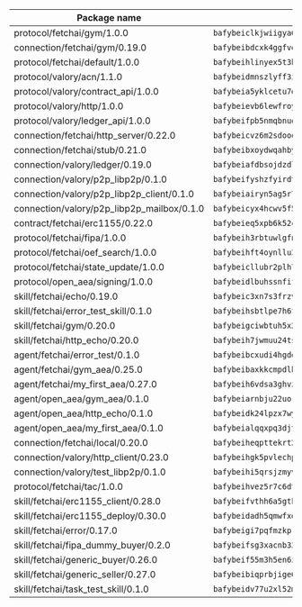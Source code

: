 | Package name                                                  | Package hash                                                  |
| ------------------------------------------------------------- | ------------------------------------------------------------- |
| protocol/fetchai/gym/1.0.0                                    | `bafybeiclkjwiigya6pvk4bcef7kmy64fctobntj7rfi43yx6e54da6zuz4` |
| connection/fetchai/gym/0.19.0                                 | `bafybeibdcxk4ggfvedwfc64qyipcvmcdalcbbhjukukgzmci3rk5y3ktty` |
| protocol/fetchai/default/1.0.0                                | `bafybeihlinyex5t3hzhkwl4wjxymkmx7vkg7k2vfkfr4sgylrmuxztccyy` |
| protocol/valory/acn/1.1.0                                     | `bafybeidmnszlyff3itmiechxg3w5podslxpmueubdjz4f4k7mekf27fwii` |
| protocol/valory/contract_api/1.0.0                            | `bafybeia5yklcetu7dr275jsbiupyct3zcaskeftgd7qdrg67lqjq3ic64i` |
| protocol/valory/http/1.0.0                                    | `bafybeievb6lewfroy7ykojmbmn63qc2hrpdmzgkh7ejpbkybmrqvz4dsxq` |
| protocol/valory/ledger_api/1.0.0                              | `bafybeifpb5nmqbnuo3y65ybjmftathvgbgubfnwkjn6vh7kl376i3tvrea` |
| connection/fetchai/http_server/0.22.0                         | `bafybeicvz6m2sdooolme4jodd75vs5qa7sdz6fkzfrfpsfhkde4hgjaki4` |
| connection/fetchai/stub/0.21.0                                | `bafybeibxoydwqahbyuzzv375g4twz6oeercuduu3vvp2ztvxhrhhz4wie4` |
| connection/valory/ledger/0.19.0                               | `bafybeiafdbsojdzdliacocdbn7osphdmi6pikpt5w2zoo57dgutpqitgpy` |
| connection/valory/p2p_libp2p/0.1.0                            | `bafybeifyshzfyirdtekkcqxk5reect2ipy4qik2iuumakd53v32gtqugg4` |
| connection/valory/p2p_libp2p_client/0.1.0                     | `bafybeiairyn5ag5r75fu2qv7kzaqznitkox3t3iyjnfae3z7el6mdpugyu` |
| connection/valory/p2p_libp2p_mailbox/0.1.0                    | `bafybeicyx4hcwv5f5gbnobtdzi2mvjjfqeamldv5b3igtrpxnbsfkdasqm` |
| contract/fetchai/erc1155/0.22.0                               | `bafybeieq5xpb6k52csnzscdqrzo4yizoqxeim46pa5jltrmg7zhihcgspe` |
| protocol/fetchai/fipa/1.0.0                                   | `bafybeih3rbtuwlgfnhml7h3ww46jbeabn4r7onxvomdmcqf5kdyfl5gaem` |
| protocol/fetchai/oef_search/1.0.0                             | `bafybeihft4oynllu346m4lb3lsuvajlyvwtfs5wyqtawkqxh5mr43hqfd4` |
| protocol/fetchai/state_update/1.0.0                           | `bafybeicllubr2plh775rvju3jlmywqstdqtkbxopf6damgs53o2ubfstyq` |
| protocol/open_aea/signing/1.0.0                               | `bafybeidlbuhssnfifl2xn2kngompqkmhgtu4xaxgwfphqqqukrcbf2q544` |
| skill/fetchai/echo/0.19.0                                     | `bafybeic3xn7s3frzvovu5pao2oz7w5ngpk5qqtfpow2guqbonp6f4kktga` |
| skill/fetchai/error_test_skill/0.1.0                          | `bafybeihsbtlpe7h6fsvoxban5rilkmwviwkokul5cqym6atoolirontiyu` |
| skill/fetchai/gym/0.20.0                                      | `bafybeigciwbtuh5x2pigkzghcaq65tnsxhermd7okzy62jq6e24qmzmfwe` |
| skill/fetchai/http_echo/0.20.0                                | `bafybeih7jwmuu24tsb6e4bxl2dheertz2x6nrrnury7qfwpe6abevyvcge` |
| agent/fetchai/error_test/0.1.0                                | `bafybeibcxudi4hgdegosmqrchz7q3ylzqqyhyoyu6putofwivp2ypyv2vq` |
| agent/fetchai/gym_aea/0.25.0                                  | `bafybeibaxkkcmpdlheomsxfrgilx5w2vf3ldyyipa5r4z7uktxy4rkvjge` |
| agent/fetchai/my_first_aea/0.27.0                             | `bafybeih6vdsa3ghvzyj57cwxlutvhy74jsytru6fgiksxbc3qmpsnvz32u` |
| agent/open_aea/gym_aea/0.1.0                                  | `bafybeiarnbju22uorrxyjtdrvuslfptklanut4pmjczgi5iblvapnrbeje` |
| agent/open_aea/http_echo/0.1.0                                | `bafybeidk24lpzx7wykafrux7gdynulnqg6hn4e3s2z2cx52w6myq3ezeae` |
| agent/open_aea/my_first_aea/0.1.0                             | `bafybeialqqxpq3djtin7grwfl655rcsdrr4hzzu5wpifqseivcaupvrlce` |
| connection/fetchai/local/0.20.0                               | `bafybeiheqpttekrt2qidzg5nghwltkaqnizuot2tvumvhjljak62rm5cty` |
| connection/valory/http_client/0.23.0                          | `bafybeihgk5pvlechplz6fhos5n6wh4kehe3z3lgf3lxsgrbxsw6eqhvftq` |
| connection/valory/test_libp2p/0.1.0                           | `bafybeihi5qrsjzmyvg56g6fzkx7wo7ladt6flnuqj5zdc2hepr6sjsn7ny` |
| protocol/fetchai/tac/1.0.0                                    | `bafybeihvez5r7c6dtem73hmhbkhjtzcddpbgltaoprdd6teq6uedw4e7jq` |
| skill/fetchai/erc1155_client/0.28.0                           | `bafybeifvthh6a5gtkl5kkeafhe6yr5qo5tj6pyyjfzgvapmyxlxbmpdnxe` |
| skill/fetchai/erc1155_deploy/0.30.0                           | `bafybeidadh5qmwfxdu3glw6k5ubqgfq4rxmp5oyi4kxm36vazyimtlbt7i` |
| skill/fetchai/error/0.17.0                                    | `bafybeigi7pqfmzkpryahsykiupi2v3tczyeoaa5avqdixre4nrjxwczydq` |
| skill/fetchai/fipa_dummy_buyer/0.2.0                          | `bafybeifsg3xacnb33njtkulcktln44eo22424pzdjdkqudw3qwtliaxq34` |
| skill/fetchai/generic_buyer/0.26.0                            | `bafybeif55m3h5en6ze7gnezufgdiibd2eawsozsm3n4jylyyd2e4o3uvsm` |
| skill/fetchai/generic_seller/0.27.0                           | `bafybeibiqprbjige6fr4t4bczf3heg4kvv2yean4aihoiut3cl5zhs33n4` |
| skill/fetchai/task_test_skill/0.1.0                           | `bafybeidv77u2xl52mnxakwvh7fuh46aiwfpteyof4eaptfd4agoi6cdble` |
